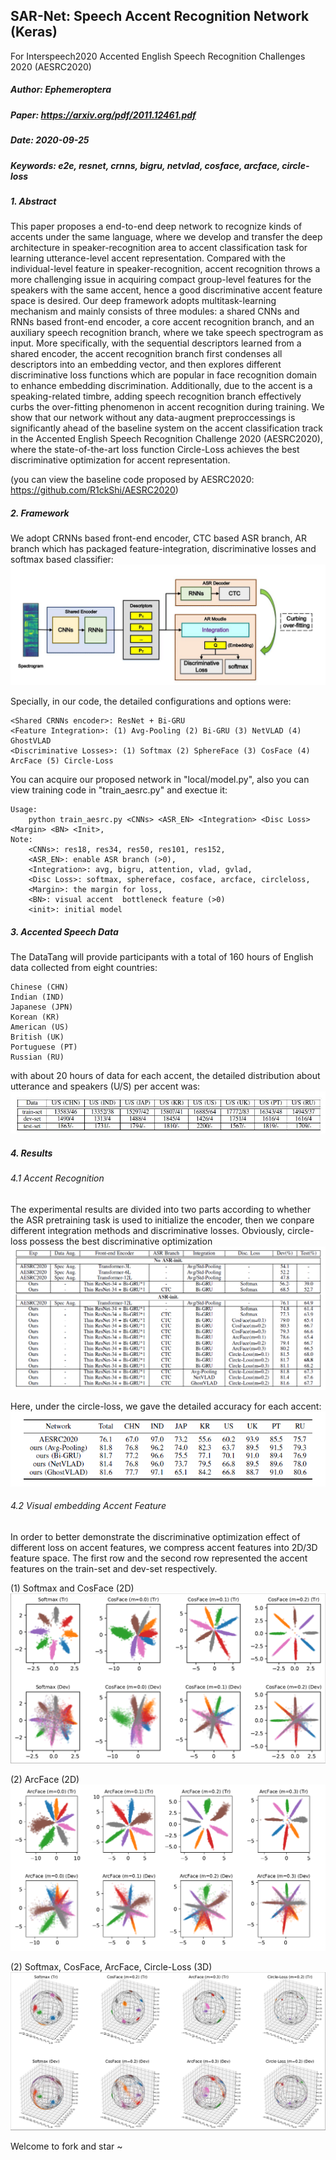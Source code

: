
## SAR-Net: Speech Accent Recognition Network (Keras)
For Interspeech2020 Accented English Speech Recognition Challenges 2020 (AESRC2020)

##### Author: Ephemeroptera
##### Paper: https://arxiv.org/pdf/2011.12461.pdf
##### Date: 2020-09-25
##### Keywords: e2e, resnet, crnns, bigru, netvlad, cosface, arcface, circle-loss

##### 1. Abstract
This paper proposes a end-to-end deep network to recognize kinds of accents under the same language, where we develop
and transfer the deep architecture in speaker-recognition area to accent classification task for learning utterance-level accent
representation. Compared with the individual-level feature in speaker-recognition, accent recognition throws a more challenging
issue in acquiring compact group-level features for the speakers with the same accent, hence a good discriminative accent feature
space is desired. Our deep framework adopts multitask-learning mechanism and mainly consists of three modules: a shared CNNs
and RNNs based front-end encoder, a core accent recognition branch, and an auxiliary speech recognition branch, where we take
speech spectrogram as input. More specifically, with the sequential descriptors learned from a shared encoder, the accent recognition
branch first condenses all descriptors into an embedding vector, and then explores different discriminative loss functions which are
popular in face recognition domain to enhance embedding discrimination. Additionally, due to the accent is a speaking-related timbre,
adding speech recognition branch effectively curbs the over-fitting phenomenon in accent recognition during training. We show that
our network without any data-augment preproccessings is significantly ahead of the baseline system on the accent classification
track in the Accented English Speech Recognition Challenge 2020 (AESRC2020), where the state-of-the-art loss function Circle-Loss
achieves the best discriminative optimization for accent representation.

(you can view the baseline code proposed by AESRC2020: https://github.com/R1ckShi/AESRC2020)

##### 2. Framework

We adopt CRNNs based front-end encoder, CTC based ASR branch, AR branch which has packaged feature-integration, discriminative losses and softmax based classifier:
![avatar](img/sarnet.jpg)

Specially, in our code, the detailed configurations and options were:

    <Shared CRNNs encoder>: ResNet + Bi-GRU
    <Feature Integration>: (1) Avg-Pooling (2) Bi-GRU (3) NetVLAD (4) GhostVLAD
    <Discriminative Losses>: (1) Softmax (2) SphereFace (3) CosFace (4) ArcFace (5) Circle-Loss

You can acquire our proposed network  in "local/model.py", also you can view training code in "train_aesrc.py" and exectue it:

    Usage: 
        python train_aesrc.py <CNNs> <ASR_EN> <Integration> <Disc Loss> <Margin> <BN> <Init>,
    Note:
        <CNNs>: res18, res34, res50, res101, res152,
        <ASR_EN>: enable ASR branch (>0),
        <Integration>: avg, bigru, attention, vlad, gvlad,
        <Disc Loss>: softmax, sphereface, cosface, arcface, circleloss,
        <Margin>: the margin for loss,
        <BN>: visual accent  bottleneck feature (>0)
        <init>: initial model
    
##### 3. Accented Speech Data
The DataTang will provide participants with a total of 160 hours of English data collected from eight countries:
    	
    Chinese (CHN)
    Indian (IND)
    Japanese (JPN)
    Korean (KR)
    American (US)
    British (UK)
    Portuguese (PT)
    Russian (RU)
		
with about 20 hours of data for each accent, the detailed distribution about utterance and speakers (U/S) per accent was:
![avatar](img/dataset.jpg)

##### 4. Results
###### 4.1 Accent Recognition
The experimental results are divided into two parts according to whether the ASR pretraining task is used to initialize the encoder, then we conpare different integration methods and discriminative losses. Obviously, circle-loss possess the best discriminative optimization
![avatar](img/result1.png)

Here, under the circle-loss, we gave the detailed accuracy for each accent:
![avatar](img/result2.png)

###### 4.2 Visual embedding Accent Feature
In order to better demonstrate the discriminative optimization effect of different loss on accent features, we compress accent features into 2D/3D feature space.
The first row and the second row represented the accent features on the train-set and dev-set respectively.

(1) Softmax and CosFace (2D)
![avatar](img/cosface.png)

(2) ArcFace (2D)
![avatar](img/arcface.png)

(2) Softmax, CosFace, ArcFace, Circle-Loss (3D)
![avatar](img/overall.png)

Welcome to fork and star ~